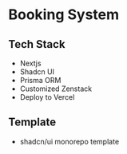 # Booking System

## Tech Stack
- Nextjs
- Shadcn UI
- Prisma ORM
- Customized Zenstack
- Deploy to Vercel

## Template
- shadcn/ui monorepo template
